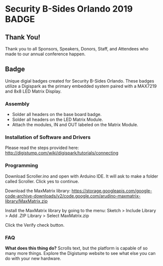 # Security B-Sides Orlando 2019 BADGE
## Thank You!
Thank you to all Sponsors, Speakers, Donors, Staff, and Attendees who made to our annual conference happen.

## Badge
Unique digial badges created for Security B-Sides Orlando. These badges utilize a Digispark as the primary embedded system paired with a MAX7219 and 8x8 LED Matrix Display.

### Assembly
* Solder all headers on the base board badge.
* Solder all headers on the LED Matrix Module.
* Attach the modules, IN and OUT labeled on the Matrix Module.

### Installation of Software and Drivers
Please read the steps provided here:
http://digistump.com/wiki/digispark/tutorials/connecting

### Programming
Download Scroller.ino and open with Arduino IDE. It will ask to make a folder called Scroller. Click yes to continue.

Download the MaxMatrix library:
https://storage.googleapis.com/google-code-archive-downloads/v2/code.google.com/arudino-maxmatrix-library/MaxMatrix.zip

Install the MaxMatrix library by going to the menu:
Sketch > Include Library > Add .ZIP Library > Select MaxMatrix.zip

Click the Verify check button.

### FAQ
**What does this thing do?**
Scrolls text, but the platform is capable of so many more things. Explore the Digistump website to see what else you can do with your new hardware.
